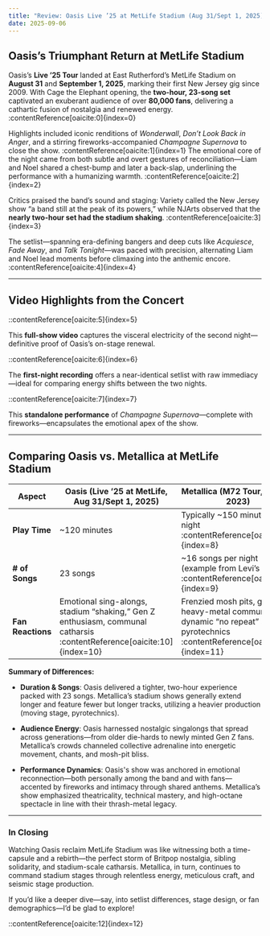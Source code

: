 ```yaml
---
title: "Review: Oasis Live ’25 at MetLife Stadium (Aug 31/Sept 1, 2025)"
date: 2025-09-06
---
```


## Oasis’s Triumphant Return at MetLife Stadium

Oasis’s **Live ’25 Tour** landed at East Rutherford’s MetLife Stadium on **August 31** and **September 1, 2025**, marking their first New Jersey gig since 2009. With Cage the Elephant opening, the **two-hour, 23-song set** captivated an exuberant audience of over **80,000 fans**, delivering a cathartic fusion of nostalgia and renewed energy. :contentReference[oaicite:0]{index=0}

Highlights included iconic renditions of *Wonderwall*, *Don’t Look Back in Anger*, and a stirring fireworks-accompanied *Champagne Supernova* to close the show. :contentReference[oaicite:1]{index=1} The emotional core of the night came from both subtle and overt gestures of reconciliation—Liam and Noel shared a chest-bump and later a back-slap, underlining the performance with a humanizing warmth. :contentReference[oaicite:2]{index=2}

Critics praised the band’s sound and staging: Variety called the New Jersey show “a band still at the peak of its powers,” while NJArts observed that the **nearly two-hour set had the stadium shaking**. :contentReference[oaicite:3]{index=3}

The setlist—spanning era-defining bangers and deep cuts like *Acquiesce*, *Fade Away*, and *Talk Tonight*—was paced with precision, alternating Liam and Noel lead moments before climaxing into the anthemic encore. :contentReference[oaicite:4]{index=4}

---

## Video Highlights from the Concert


::contentReference[oaicite:5]{index=5}


This **full-show video** captures the visceral electricity of the second night—definitive proof of Oasis’s on-stage renewal.


::contentReference[oaicite:6]{index=6}


The **first-night recording** offers a near-identical setlist with raw immediacy—ideal for comparing energy shifts between the two nights.


::contentReference[oaicite:7]{index=7}


This **standalone performance** of *Champagne Supernova*—complete with fireworks—encapsulates the emotional apex of the show.

---

## Comparing Oasis vs. Metallica at MetLife Stadium

| Aspect              | **Oasis (Live ’25 at MetLife, Aug 31/Sept 1, 2025)** | **Metallica (M72 Tour, MetLife 2023)**         |
|---------------------|------------------------------------------------------|--------------------------------------------------|
| **Play Time**        | ~120 minutes                                         | Typically ~150 minutes per night :contentReference[oaicite:8]{index=8} |
| **# of Songs**       | 23 songs                                              | ~16 songs per night (example from Levi’s set) :contentReference[oaicite:9]{index=9} |
| **Fan Reactions**    | Emotional sing-alongs, stadium “shaking,” Gen Z enthusiasm, communal catharsis :contentReference[oaicite:10]{index=10} | Frenzied mosh pits, global heavy-metal communion, dynamic “no repeat” setlists, pyrotechnics :contentReference[oaicite:11]{index=11} |

**Summary of Differences:**

- **Duration & Songs**: Oasis delivered a tighter, two-hour experience packed with 23 songs. Metallica’s stadium shows generally extend longer and feature fewer but longer tracks, utilizing a heavier production (moving stage, pyrotechnics).
  
- **Audience Energy**: Oasis harnessed nostalgic singalongs that spread across generations—from older die-hards to newly minted Gen Z fans. Metallica’s crowds channeled collective adrenaline into energetic movement, chants, and mosh-pit bliss.

- **Performance Dynamics**: Oasis's show was anchored in emotional reconnection—both personally among the band and with fans—accented by fireworks and intimacy through shared anthems. Metallica’s show emphasized theatricality, technical mastery, and high-octane spectacle in line with their thrash-metal legacy.

---

### In Closing

Watching Oasis reclaim MetLife Stadium was like witnessing both a time-capsule and a rebirth—the perfect storm of Britpop nostalgia, sibling solidarity, and stadium-scale catharsis. Metallica, in turn, continues to command stadium stages through relentless energy, meticulous craft, and seismic stage production.

If you’d like a deeper dive—say, into setlist differences, stage design, or fan demographics—I’d be glad to explore! 


::contentReference[oaicite:12]{index=12}
